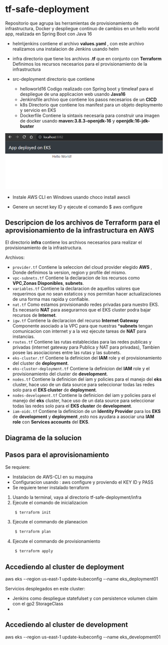 # tf-safe-deployment

Repositorio que agrupa las herramientas de provisionamiento de infrastructura, Docker y despliegue continuo de cambios
en un hello world app, realizada en Spring Boot con Java 16

* helm\jenkins contiene el archivo **values.yaml** , con este archivo realizamos una instalacion de Jenkins usando helm

* infra directorio que tiene los archivos **.tf** que en conjunto con **Terraform** Definimos los recursos necesarios 
  para el provisionamiento de la infrastructura

* src-deployment directorio que contiene
  - helloworld16 Codigo realizado con Spring boot y timeleaf para el despliegue de una applicacion web usando **Java16**
  - Jenkinsfile archivo que contiene los pasos necesarios de un **CICD**
  - k8s Directorio que contiene los manifest para un objeto deploymento y servicio en EKS
  - Dockerfile Contiene la sintaxis necesaria para construir una imagen de docker usando **maven:3.8.3-openjdk-16** y **openjdk:16-jdk-buster**


<p align="center">
  <img src="./img/helloworldapp.png" alt="Simple hello world from EKS" width="738">
</p>

- Instale  AWS CLI en Windows usando
  choco install awscli

- Genere  un secret key ID y ejecute el comando
  $ aws configure


## Descripcion de los archivos de Terraform para el aprovisionamiento de la infrastructura en AWS

El directorio **infra** contiene los archivos necesarios para realizar el provisionamiento de la infrastructura.

Archivos:

* `provider.tf`  Contiene la seleccion del cloud provider elegido **AWS** , Donde definimos la version, region y profile del mismo.
* `vpc-subnets.tf` Contiene la declaracion de los recursos como **VPC**,**Zonas Disponibles**, **subnets**.
* `variables.tf` Contiene la declaracion de aquellos valores que requerimos que no sean estaticos y nos permitan hacer actualizaciones de una forma mas rapida y confiable.
* `nat.tf` Como estamos provisionando redes privadas para nuestro EKS. Es necesario **NAT** para asegurarnos que el EKS cluster podra bajar recursos de **Internet**.
* `igw.tf` Contiene la declaracion del recurso **Internet Gateway** Componente asociado a la VPC para que nuestras ***subnets** tengan comunicacion con internet y a la vez ejecute tareas de **NAT** para instancias.
* `routes.tf` Contiene las rutas establecidas para las redes publicas y privadas (internet gateway para Publica y NAT para privadas), Tambien posee las asociaciones entre las rutas y las subnets.
* `eks-cluster.tf` Contiene la definicion del **IAM** role  y el provisionamiento del cluster de **deployment**.
* `eks-cluster-deployment.tf` Contiene la definicion del **IAM** role  y el provisionamiento del cluster de **development**.
* `nodes.tf` Contiene la definicion del iam y policies para el manejo del **eks** cluster, hace uso de un data source para seleccionar todas las redes solo para el **EKS cluster** de **deployment**.
* `nodes-development.tf` Contiene la definicion del iam y policies para el manejo del **eks** cluster, hace uso de un data source para seleccionar todas las redes solo para el **EKS cluster** de **development**.
* `iam-oidc.tf` Contiene la definicion de un **Identity Provider** para los **EKS** de **development** y **deployment** ,esto nos ayudara a asociar una **IAM role** con **Services accounts** del **EKS**.



## Diagrama de la solucion




## Pasos para el aprovisionamiento

Se requiere:

* Instalacion de AWS-CLI en su maquina 
* Configuracion usando : aws configure  y proviendo el KEY ID y PASS
* Se requiere tener instalado terraform

1. Usando la terminal, vaya al directorio  tf-safe-deployment/infra
2. Ejecute el comando de inicializacion
    ```sh
     $ terraform init
    ```
3. Ejecute el commando de planeacion
    ```sh
     $ terraform plan
    ```
3. Ejecute el commando de provisionamiento
    ```sh
     $ terraform apply
    ```





## Accediendo al cluster de deployment

aws eks --region us-east-1 update-kubeconfig --name eks_deployment01

Servicios desplegados en este cluster:

- Jenkins como despliegue statefulset y con persistence volumen claim con el gp2 StorageClass
- 



## Accediendo al cluster de development

aws eks --region us-east-1 update-kubeconfig --name eks_development01
